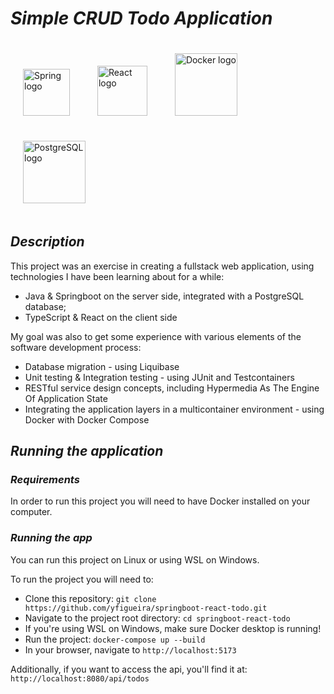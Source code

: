 # *Simple CRUD Todo Application*

<img src="https://seeklogo.com/images/S/spring-logo-9A2BC78AAF-seeklogo.com.png" alt="Spring logo" style="margin: 20px" width=75>
<img src="https://seeklogo.com/images/R/react-logo-7B3CE81517-seeklogo.com.png" alt="React logo" style="margin: 20px" width=80>
<img src="https://seeklogo.com/images/D/docker-logo-E3A71BA745-seeklogo.com.png" alt="Docker logo" style="margin: 20px" width=100>
<img src="https://seeklogo.com/images/P/postgresql-logo-5309879B58-seeklogo.com.png" alt="PostgreSQL logo" style="margin: 20px" width=100>

## *Description*
This project was an exercise in creating a fullstack web application, using technologies I have been learning about for a while:

- Java & Springboot on the server side, integrated with a PostgreSQL database;
- TypeScript & React on the client side

My goal was also to get some experience with various elements of the software development process:

- Database migration - using Liquibase
- Unit testing & Integration testing - using JUnit and Testcontainers
- RESTful service design concepts, including Hypermedia As The Engine Of Application State
- Integrating the application layers in a multicontainer environment - using Docker with Docker Compose

## *Running the application*
### *Requirements*
In order to run this project you will need to have Docker installed on your computer.

### *Running the app*
You can run this project on Linux or using WSL on Windows.

To run the project you will need to:

- Clone this repository: `git clone https://github.com/yfigueira/springboot-react-todo.git`
- Navigate to the project root directory: `cd springboot-react-todo`
- If you're using WSL on Windows, make sure Docker desktop is running!
- Run the project: `docker-compose up --build`
- In your browser, navigate to `http://localhost:5173`

Additionally, if you want to access the api, you'll find it at: `http://localhost:8080/api/todos`